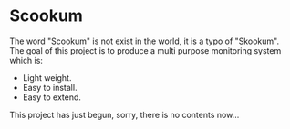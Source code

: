 # Scookum
The word "Scookum" is not exist in the world, it is a typo of "Skookum".  
The goal of this project is to produce a multi purpose monitoring system which is:  
* Light weight.
* Easy to install.
* Easy to extend.

This project has just begun, sorry, there is no contents now...  
